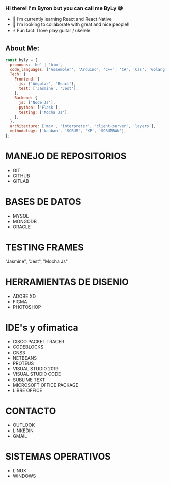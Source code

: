 ### Hi there! I'm Byron but you can call me ByLy 😅

- 🌱 I’m currently learning React and React Native
- 👯 I’m looking to collaborate with great and nice people!!
- ⚡ Fun fact: I love play guitar / ukelele

## About Me:

```javascript
const byly = {
  pronouns: 'he' | 'him',
  code_languages: ['Assembler', 'Arduino', 'C++', 'C#', 'Css', 'Golang', 'Graphviz', 'Html5', 'Java', 'Javascript', 'Python', 'Typescript', 'Visual Basic'],
  Tech: {
    Frontend: {
      js: ['Angular', 'React'],
      test: ['Jasmine', 'Jest'],
    },
    Backend: {
      js: ['Node Js'],
      python: ['Flask'],
      testing: ['Mocha Js'],
    },
  },
  architecture: ['mcv', 'interpreter', 'client-server', 'layers'],
  methodology: ['kanban', 'SCRUM', 'XP', 'SCRUMBAN'],
};
```

# MANEJO DE REPOSITORIOS

- GIT
- GITHUB
- GITLAB

# BASES DE DATOS

- MYSQL
- MONGODB
- ORACLE

# TESTING FRAMES

"Jasmine", "Jest", "Mocha Js"

# HERRAMIENTAS DE DISENIO

- ADOBE XD
- FIGMA
- PHOTOSHOP

# IDE's y ofimatica

- CISCO PACKET TRACER
- CODEBLOCKS
- GNS3
- NETBEANS
- PROTEUS
- VISUAL STUDIO 2019
- VISUAL STUDIO CODE
- SUBLIME TEXT
- MICROSOFT OFFICE PACKAGE
- LIBRE OFFICE

# CONTACTO

- OUTLOOK
- LINKEDIN
- GMAIL

# SISTEMAS OPERATIVOS

- LINUX
- WINDOWS
